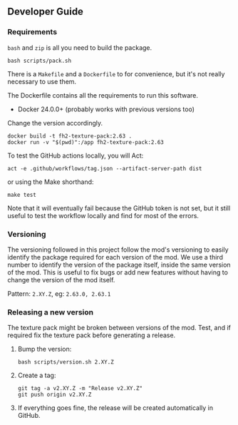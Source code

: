 ## Developer Guide

### Requirements

`bash` and `zip` is all you need to build the package.

```console
bash scripts/pack.sh
```

There is a `Makefile` and a `Dockerfile` to for convenience, but it's not really necessary to use them.


The Dockerfile contains all the requirements to run this software.

- Docker 24.0.0+ (probably works with previous versions too)

Change the version accordingly.
```console
docker build -t fh2-texture-pack:2.63 .
docker run -v "$(pwd)":/app fh2-texture-pack:2.63
```

To test the GitHub actions locally, you will Act:

```console
act -e .github/workflows/tag.json --artifact-server-path dist
```

or using the Make shorthand:

```console
make test
```

Note that it will eventually fail because the GitHub token is not set, but it still useful
to test the workflow locally and find for most of the errors.

### Versioning

The versioning followed in this project follow the mod's versioning to easily identify the
package required for each version of the mod. We use a third number to identify the version of
the package itself, inside the same version of the mod. This is useful to fix bugs or add new
features without having to change the version of the mod itself.

Pattern: `2.XY.Z`, eg: `2.63.0, 2.63.1`

### Releasing a new version

The texture pack might be broken between versions of the mod. Test, and if required fix the 
texture pack before generating a release.


1. Bump the version:
    ```console
    bash scripts/version.sh 2.XY.Z
    ```

2. Create a tag:
    ```console
    git tag -a v2.XY.Z -m "Release v2.XY.Z"
    git push origin v2.XY.Z
    ```

3. If everything goes fine, the release will be created automatically in GitHub.
